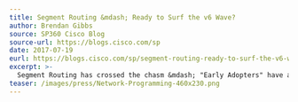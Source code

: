 ```yaml
---
title: Segment Routing &mdash; Ready to Surf the v6 Wave?
author: Brendan Gibbs
source: SP360 Cisco Blog
source-url: https://blogs.cisco.com/sp
date: 2017-07-19
eurl: https://blogs.cisco.com/sp/segment-routing-ready-to-surf-the-v6-wave
excerpt: >-
  Segment Routing has crossed the chasm &mdash; "Early Adopters" have already embraced it, and now the "Early Majority" is adopting it. Interestingly, at the very same time the industry is surfing the Segment Routing MPLS wave, the next wave is already coming in and will even be more disruptive to the way you design and engineer your network infrastructure – this is the Segment Routing IPv6 (SRv6) wave.
teaser: /images/press/Network-Programming-460x230.png
---
```

